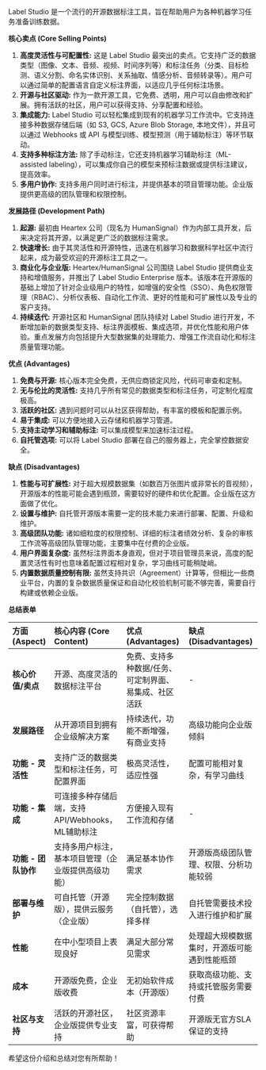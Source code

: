 Label Studio 是一个流行的开源数据标注工具，旨在帮助用户为各种机器学习任务准备训练数据。

**核心卖点 (Core Selling Points)**

1.  **高度灵活性与可配置性:** 这是 Label Studio 最突出的卖点。它支持广泛的数据类型（图像、文本、音频、视频、时间序列等）和标注任务（分类、目标检测、语义分割、命名实体识别、关系抽取、情感分析、音频转录等）。用户可以通过简单的配置语言自定义标注界面，以适应几乎任何标注场景。
2.  **开源与社区驱动:** 作为一款开源工具，它免费、透明，用户可以自由修改和扩展。拥有活跃的社区，用户可以获得支持、分享配置和经验。
3.  **集成能力:** Label Studio 可以轻松集成到现有的机器学习工作流中。它支持连接多种数据存储后端（如 S3, GCS, Azure Blob Storage, 本地文件），并且可以通过 Webhooks 或 API 与模型训练、模型预测（用于辅助标注）等环节联动。
4.  **支持多种标注方法:** 除了手动标注，它还支持机器学习辅助标注（ML-assisted labeling），可以集成你自己的模型来预标注数据或提供标注建议，提高效率。
5.  **多用户协作:** 支持多用户同时进行标注，并提供基本的项目管理功能。企业版提供更高级的团队管理和权限控制。

**发展路径 (Development Path)**

1.  **起源:** 最初由 Heartex 公司（现名为 HumanSignal）作为内部工具开发，后来决定将其开源，以满足更广泛的数据标注需求。
2.  **快速增长:** 由于其灵活性和开源特性，迅速在机器学习和数据科学社区中流行起来，成为最受欢迎的开源标注工具之一。
3.  **商业化与企业版:** Heartex/HumanSignal 公司围绕 Label Studio 提供商业支持和增值服务，并推出了 Label Studio Enterprise 版本。该版本在开源版的基础上增加了针对企业级用户的特性，如增强的安全性（SSO）、角色权限管理（RBAC）、分析仪表板、自动化工作流、更好的性能和可扩展性以及专业的客户支持。
4.  **持续迭代:** 开源社区和 HumanSignal 团队持续对 Label Studio 进行开发，不断增加新的数据类型支持、标注界面模板、集成选项，并优化性能和用户体验。重点发展方向包括提升大型数据集的处理能力、增强工作流自动化和标注质量管理功能。

**优点 (Advantages)**

1.  **免费与开源:** 核心版本完全免费，无供应商锁定风险，代码可审查和定制。
2.  **无与伦比的灵活性:** 支持几乎所有常见的数据类型和标注任务，可定制化程度极高。
3.  **活跃的社区:** 遇到问题时可以从社区获得帮助，有丰富的模板和配置示例。
4.  **易于集成:** 可以方便地接入云存储和机器学习管道。
5.  **支持主动学习和辅助标注:** 可以集成模型来加速标注过程。
6.  **自托管选项:** 可以将 Label Studio 部署在自己的服务器上，完全掌控数据安全。

**缺点 (Disadvantages)**

1.  **性能与可扩展性:** 对于超大规模数据集（如数百万张图片或非常长的音视频），开源版本的性能可能会遇到瓶颈，需要较好的硬件和优化配置。企业版在这方面做了优化。
2.  **设置与维护:** 自托管开源版本需要一定的技术能力来进行部署、配置、升级和维护。
3.  **高级团队功能:** 诸如细粒度的权限控制、详细的标注者绩效分析、复杂的审核工作流等高级团队管理功能，主要集中在付费的企业版。
4.  **用户界面复杂度:** 虽然标注界面本身直观，但对于项目管理员来说，高度的配置灵活性有时也意味着配置过程相对复杂，学习曲线可能稍陡峭。
5.  **内置数据质量控制有限:** 虽然支持共识（Agreement）计算等，但相比一些商业平台，内置的复杂数据质量保证和自动化校验机制可能不够完善，需要自行构建或依赖企业版。

**总结表单**

| 方面 (Aspect)        | 核心内容 (Core Content)                                    | 优点 (Advantages)                                                                 | 缺点 (Disadvantages)                                                                   |
| :------------------- | :--------------------------------------------------------- | :-------------------------------------------------------------------------------- | :------------------------------------------------------------------------------------- |
| **核心价值/卖点** | 开源、高度灵活的数据标注平台                               | 免费、支持多种数据/任务、可定制界面、易集成、社区活跃                               | -                                                                                      |
| **发展路径** | 从开源项目到拥有企业级解决方案                             | 持续迭代，功能不断增强，有商业支持                                                  | 高级功能向企业版倾斜                                                                 |
| **功能 - 灵活性** | 支持广泛的数据类型和标注任务，可配置界面                     | 极高灵活性，适应性强                                                              | 配置可能相对复杂，有学习曲线                                                           |
| **功能 - 集成** | 可连接多种存储后端，支持 API/Webhooks，ML辅助标注            | 方便接入现有工作流和存储                                                          | -                                                                                      |
| **功能 - 团队协作** | 支持多用户标注，基本项目管理（企业版提供高级功能）           | 满足基本协作需求                                                                  | 开源版高级团队管理、权限、分析功能较弱                                                   |
| **部署与维护** | 可自托管（开源版），提供云服务（企业版）                     | 完全控制数据（自托管），选择多样                                                  | 自托管需要技术投入进行维护和扩展                                                       |
| **性能** | 在中小型项目上表现良好                                       | 满足大部分常见需求                                                                  | 处理超大规模数据集时，开源版可能遇到性能瓶颈                                             |
| **成本** | 开源版免费，企业版收费                                       | 无初始软件成本（开源版）                                                          | 获取高级功能、支持或托管服务需要付费                                                     |
| **社区与支持** | 活跃的开源社区，企业版提供专业支持                           | 社区资源丰富，可获得帮助                                                          | 开源版无官方SLA保证的支持                                                                |

希望这份介绍和总结对您有所帮助！